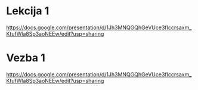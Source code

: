 # Lekcija 1
https://docs.google.com/presentation/d/1Jh3MNQGQhGeVUce3fIccrsaxm_KtufWla8Sp3aoNEEw/edit?usp=sharing

# Vezba 1
https://docs.google.com/presentation/d/1Jh3MNQGQhGeVUce3fIccrsaxm_KtufWla8Sp3aoNEEw/edit?usp=sharing
